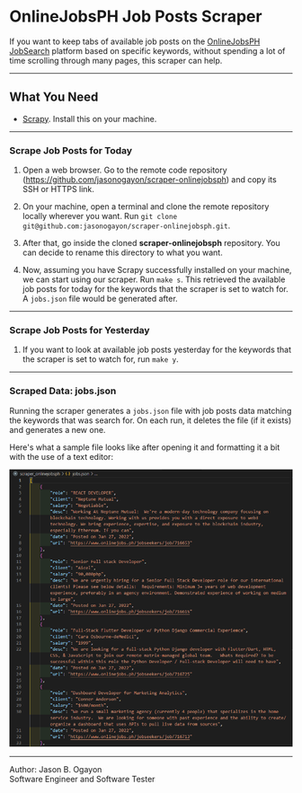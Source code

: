# OnlineJobsPH Job Posts Scraper

If you want to keep tabs of available job posts on the [OnlineJobsPH JobSearch](https://www.onlinejobs.ph/jobseekers/jobsearch) platform based on specific keywords, without spending a lot of time scrolling through many pages, this scraper can help.

---

## What You Need

* [Scrapy](https://github.com/scrapy/scrapy). Install this on your machine.

---

### Scrape Job Posts for Today

1. Open a web browser. Go to the remote code repository (<https://github.com/jasonogayon/scraper-onlinejobsph>) and copy its SSH or HTTPS link.

2. On your machine, open a terminal and clone the remote repository locally wherever you want. Run `git clone git@github.com:jasonogayon/scraper-onlinejobsph.git`.

3. After that, go inside the cloned **scraper-onlinejobsph** repository. You can decide to rename this directory to what you want.

4. Now, assuming you have Scrapy successfully installed on your machine, we can start using our scraper. Run `make s`. This retrieved the available job posts for today for the keywords that the scraper is set to watch for. A `jobs.json` file would be generated after.

---

### Scrape Job Posts for Yesterday

1. If you want to look at available job posts yesterday for the keywords that the scraper is set to watch for, run `make y`.

---

### Scraped Data: jobs.json

Running the scraper generates a `jobs.json` file with job posts data matching the keywords that was search for. On each run, it deletes the file (if it exists) and generates a new one.

Here's what a sample file looks like after opening it and formatting it a bit with the use of a text editor:

![Sample jobs.json](./docs/sample_jobs_json.png)

---

Author: Jason B. Ogayon \
Software Engineer and Software Tester
